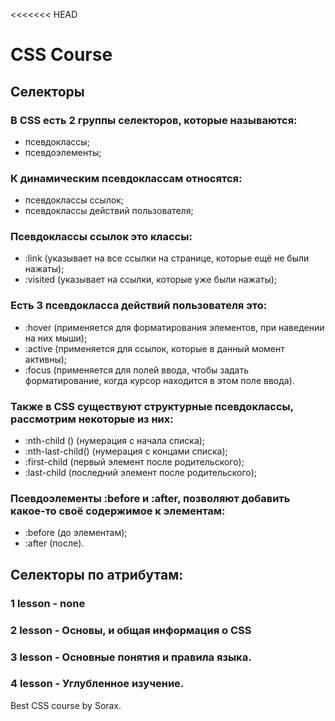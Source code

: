 <<<<<<< HEAD

# CSS Course

## Селекторы

### В CSS есть 2 группы селекторов, которые называются:

- псевдоклассы;
- псевдоэлементы;

### К динамическим псевдоклассам относятся:

- псевдоклассы ссылок;
- псевдоклассы действий пользователя;

### Псевдоклассы ссылок это классы:

- :link (указывает на все ссылки на странице, которые ещё не были нажаты);
- :visited (указывает на ссылки, которые уже были нажаты);

### Есть 3 псевдокласса действий пользователя это:

- :hover (применяется для форматирования элементов, при наведении на них мыши);
- :active (применяется для ссылок, которые в данный момент активны);
- :focus (применяется для полей ввода, чтобы задать форматирование, когда курсор находится в этом поле ввода).

### Также в CSS существуют структурные псевдоклассы, рассмотрим некоторые из них:

- :nth-child () (нумерация с начала списка);
- :nth-last-child() (нумерация с концами списка);
- :first-child (первый элемент после родительского);
- :last-child (последний элемент после родительского);

### Псевдоэлементы :before и :after, позволяют добавить какое-то своё содержимое к элементам:

- :before (до элементам);
- :after (после).

## Селекторы по атрибутам:

### 1 lesson - none

### 2 lesson - Основы, и общая информация о CSS

### 3 lesson - Основные понятия и правила языка.

### 4 lesson - Углубленное изучение.

Best CSS course by Sorax.
